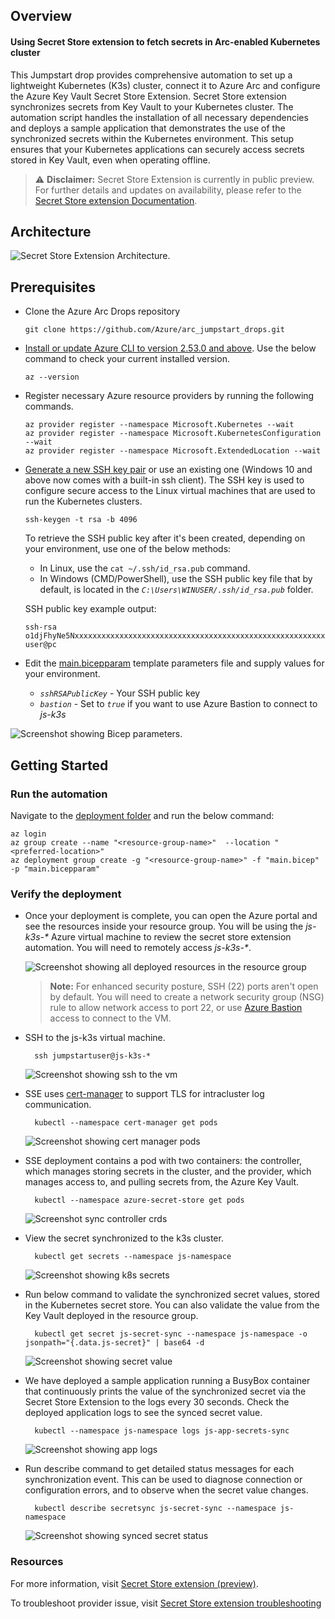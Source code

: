## Overview

#### Using Secret Store extension to fetch secrets in Arc-enabled Kubernetes cluster
This Jumpstart drop provides comprehensive automation to set up a lightweight Kubernetes (K3s) cluster, connect it to Azure Arc and configure the Azure Key Vault Secret Store Extension. Secret Store extension synchronizes secrets from Key Vault to your Kubernetes cluster. The automation script handles the installation of all necessary dependencies and deploys a sample application that demonstrates the use of the synchronized secrets within the Kubernetes environment. This setup ensures that your Kubernetes applications can securely access secrets stored in Key Vault, even when operating offline.

> ⚠️ **Disclaimer:** Secret Store Extension is currently in public preview. For further details and updates on availability, please refer to the [Secret Store extension Documentation](https://learn.microsoft.com/en-us/azure/azure-arc/kubernetes/secret-store-extension).

## Architecture
![Secret Store Extension Architecture.](./artifacts/media/sseArcExtensionArch.png)

## Prerequisites
- Clone the Azure Arc Drops repository

    ```shell
    git clone https://github.com/Azure/arc_jumpstart_drops.git
    ```

- [Install or update Azure CLI to version 2.53.0 and above](https://learn.microsoft.com/cli/azure/install-azure-cli?view=azure-cli-latest). Use the below command to check your current installed version.

  ```shell
  az --version
  ```

- Register necessary Azure resource providers by running the following commands.

  ```shell
  az provider register --namespace Microsoft.Kubernetes --wait
  az provider register --namespace Microsoft.KubernetesConfiguration --wait
  az provider register --namespace Microsoft.ExtendedLocation --wait
  ```

- [Generate a new SSH key pair](https://learn.microsoft.com/azure/virtual-machines/linux/create-ssh-keys-detailed) or use an existing one (Windows 10 and above now comes with a built-in ssh client). The SSH key is used to configure secure access to the Linux virtual machines that are used to run the Kubernetes clusters.

  ```shell
  ssh-keygen -t rsa -b 4096
  ```

  To retrieve the SSH public key after it's been created, depending on your environment, use one of the below methods:
  - In Linux, use the `cat ~/.ssh/id_rsa.pub` command.
  - In Windows (CMD/PowerShell), use the SSH public key file that by default, is located in the _`C:\Users\WINUSER/.ssh/id_rsa.pub`_ folder.

  SSH public key example output:

  ```shell
  ssh-rsa o1djFhyNe5NxxxxxxxxxxxxxxxxxxxxxxxxxxxxxxxxxxxxxxxxxxxxxxxxxxxxxxxxaDU6LwM/BTO1c= user@pc
  ```

- Edit the [main.bicepparam](https://github.com/microsoft/azure_arc/blob/main/azure_jumpstart_arcbox/bicep/main.bicepparam) template parameters file and supply values for your environment.
  - _`sshRSAPublicKey`_ - Your SSH public key
  - _`bastion`_ - Set to _`true`_ if you want to use Azure Bastion to connect to _js-k3s_

![Screenshot showing Bicep parameters.](./artifacts/media/bicepParameters.png)

## Getting Started

### Run the automation

Navigate to the [deployment folder](https://raw.githubusercontent.com/Azure/arc_jumpstart_drops/sse/script_automation/arc_k8s_secret_store_extension/artifacts/Bicep/) and run the below command:

```shell
az login
az group create --name "<resource-group-name>"  --location "<preferred-location>"
az deployment group create -g "<resource-group-name>" -f "main.bicep" -p "main.bicepparam"
```

### Verify the deployment

- Once your deployment is complete, you can open the Azure portal and see the resources inside your resource group. You will be using the _js-k3s-*_ Azure virtual machine to review the secret store extension automation. You will need to remotely access _js-k3s-*_.

  ![Screenshot showing all deployed resources in the resource group](./artifacts/media/deployed_resources.png)

   > **Note:** For enhanced security posture, SSH (22) ports aren't open by default. You will need to create a network security group (NSG) rule to allow network access to port 22, or use [Azure Bastion](https://learn.microsoft.com/azure/bastion/bastion-overview) access to connect to the VM.

- SSH to the js-k3s virtual machine.
  ```shell
    ssh jumpstartuser@js-k3s-*
  ```
  ![Screenshot showing ssh to the vm](./artifacts/media/ssh.png)

- SSE uses [cert-manager](cert-manager.io) to support TLS for intracluster log communication.
  ```shell
    kubectl --namespace cert-manager get pods
  ```
  ![Screenshot showing cert manager pods](./artifacts/media/sseCertManager.png)

- SSE deployment contains a pod with two containers: the controller, which manages storing secrets in the cluster, and the provider, which manages access to, and pulling secrets from, the Azure Key Vault.
  ```shell
    kubectl --namespace azure-secret-store get pods
  ```
  ![Screenshot sync controller crds](./artifacts/media/sseController.png)

- View the secret synchronized to the k3s cluster.
  ```shell
    kubectl get secrets --namespace js-namespace
  ```
  ![Screenshot showing k8s secrets](./artifacts/media/syncK8sSecrets.png)

- Run below command to validate the synchronized secret values, stored in the Kubernetes secret store. You can also validate the value from the Key Vault deployed in the resource group.
  ```shell
    kubectl get secret js-secret-sync --namespace js-namespace -o jsonpath="{.data.js-secret}" | base64 -d
  ```
  ![Screenshot showing secret value](./artifacts/media/k8sSecrets.png)

- We have deployed a sample application running a BusyBox container that continuously prints the value of the synchronized secret via the Secret Store Extension to the logs every 30 seconds. Check the deployed application logs to see the synced secret value.
  ```shell
    kubectl --namespace js-namespace logs js-app-secrets-sync
  ```
  ![Screenshot showing app logs](./artifacts/media/appLogs.png)

- Run describe command to get detailed status messages for each synchronization event. This can be used to diagnose connection or configuration errors, and to observe when the secret value changes.
  ```shell
    kubectl describe secretsync js-secret-sync --namespace js-namespace
  ```
  ![Screenshot showing synced secret status](./artifacts/media/syncK8sSecretsStatus.png)

### Resources

For more information, visit [Secret Store extension (preview)](https://learn.microsoft.com/en-us/azure/azure-arc/kubernetes/secret-store-extension).

To troubleshoot provider issue, visit [Secret Store extension troubleshooting](https://learn.microsoft.com/en-us/azure/azure-arc/kubernetes/secret-store-extension#troubleshooting)
